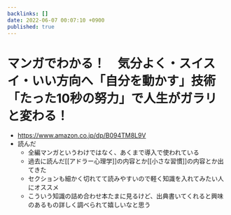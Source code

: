 ```yaml
---
backlinks: []
date: 2022-06-07 00:07:10 +0900
published: true
---
```


# マンガでわかる！　気分よく・スイスイ・いい方向へ「自分を動かす」技術　「たった10秒の努力」で人生がガラリと変わる！

- https://www.amazon.co.jp/dp/B094TM8L9V
- 読んだ
  - 全編マンガというわけではなく、あくまで導入で使われている
  - 過去に読んだ[[アドラー心理学]]の内容とか[[小さな習慣]]の内容とか出てきた
  - セクションも細かく切れてて読みやすいので軽く知識を入れてみたい人にオススメ
  - こういう知識の詰め合わせ本たまに見るけど、出典書いてくれると興味のあるもの詳しく調べられて嬉しいなと思う
